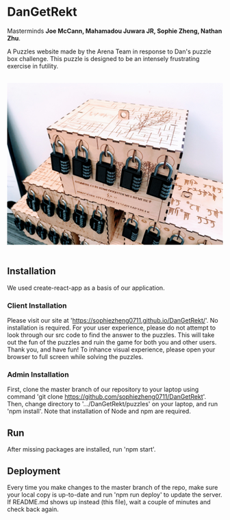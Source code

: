 # DanGetRekt #
Masterminds <b>Joe McCann, Mahamadou Juwara JR, Sophie Zheng, Nathan Zhu</b>.

A Puzzles website made by the Arena Team in response to Dan's puzzle box challenge.  This puzzle is designed to be an intensely frustrating exercise in futility.

<br>
<img src="photos/puzzle.jpg" alt="Dan made this monstrosity"/>
<br>
<br>

## Installation ##
We used create-react-app as a basis of our application.
### Client Installation ###
Please visit our site at 'https://sophiezheng0711.github.io/DanGetRekt/'. No installation is required. For your user experience, please do not attempt to look through our src code to find the answer to the puzzles. This will take out the fun of the puzzles and ruin the game for both you and other users. Thank you, and have fun!
To inhance visual experience, please open your browser to full screen while solving the puzzles.
### Admin Installation ###
First, clone the master branch of our repository to your laptop using command 'git clone https://github.com/sophiezheng0711/DanGetRekt'.
Then, change directory to '.../DanGetRekt/puzzles' on your laptop, and run 'npm install'. Note that installation of Node and npm are required.

## Run ##
After missing packages are installed, run 'npm start'.

## Deployment ##
Every time you make changes to the master branch of the repo, make sure your local copy is up-to-date and run 'npm run deploy' to update the server. If README.md shows up instead (this file), wait a couple of minutes and check back again.
